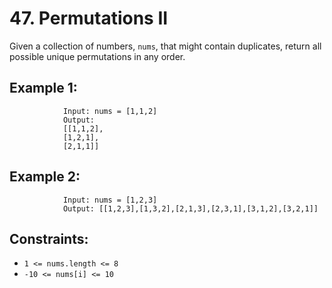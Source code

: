 # 47. Permutations II

Given a collection of numbers, `nums`, that might contain duplicates, return all possible unique permutations in any order.

 

## Example 1:

                Input: nums = [1,1,2]
                Output:
                [[1,1,2],
                [1,2,1],
                [2,1,1]]
## Example 2:

                Input: nums = [1,2,3]
                Output: [[1,2,3],[1,3,2],[2,1,3],[2,3,1],[3,1,2],[3,2,1]]
                

## Constraints:

* `1 <= nums.length <= 8`
* `-10 <= nums[i] <= 10`
